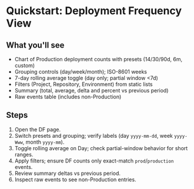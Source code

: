 # Quickstart: Deployment Frequency View

## What you'll see
- Chart of Production deployment counts with presets (14/30/90d, 6m, custom)
- Grouping controls (day/week/month); ISO-8601 weeks
- 7-day rolling average toggle (day only; partial window <7d)
- Filters (Project, Repository, Environment) from static lists
- Summary (total, average, delta and percent vs previous period)
- Raw events table (includes non-Production)

## Steps
1. Open the DF page.
2. Switch presets and grouping; verify labels (day `yyyy-mm-dd`, week `yyyy-Www`, month `yyyy-mm`).
3. Toggle rolling average on Day; check partial-window behavior for short ranges.
4. Apply filters; ensure DF counts only exact-match `prod`/`production` events.
5. Review summary deltas vs previous period.
6. Inspect raw events to see non-Production entries.
